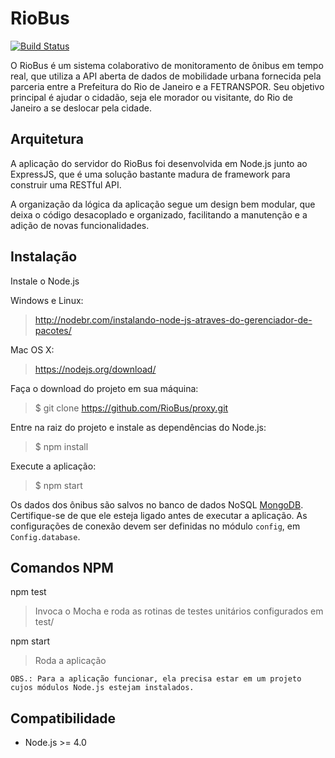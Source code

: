 RioBus
======

[![Build Status](https://snap-ci.com/RioBus/proxy/branch/dev/build_image)](https://snap-ci.com/RioBus/proxy/branch/dev)

O RioBus é um sistema colaborativo de monitoramento de ônibus em tempo real, que utiliza a API aberta de dados de
mobilidade urbana fornecida pela parceria entre a Prefeitura do Rio de Janeiro e a FETRANSPOR.
Seu objetivo principal é ajudar o cidadão, seja ele morador ou visitante, do Rio de Janeiro a se deslocar pela cidade.


Arquitetura
-----------

A aplicação do servidor do RioBus foi desenvolvida em Node.js junto ao ExpressJS, que é
uma solução bastante madura de framework para construir uma RESTful API.

A organização da lógica da aplicação segue um design bem modular, que deixa o código desacoplado e organizado, 
facilitando a manutenção e a adição de novas funcionalidades.


Instalação
----------

Instale o Node.js

Windows e Linux:
> http://nodebr.com/instalando-node-js-atraves-do-gerenciador-de-pacotes/

Mac OS X:
> https://nodejs.org/download/

Faça o download do projeto em sua máquina:
> $ git clone https://github.com/RioBus/proxy.git

Entre na raiz do projeto e instale as dependências do Node.js:
> $ npm install

Execute a aplicação:
> $ npm start

Os dados dos ônibus são salvos no banco de dados NoSQL [MongoDB](https://www.mongodb.org/). Certifique-se de que ele 
esteja ligado antes de executar a aplicação. As configurações de conexão devem ser definidas no módulo ```config```, 
em ```Config.database```.

Comandos NPM
------------

npm test
> Invoca o Mocha e roda as rotinas de testes unitários configurados em test/

npm start
> Roda a aplicação

```OBS.: Para a aplicação funcionar, ela precisa estar em um projeto cujos módulos Node.js estejam instalados.```

Compatibilidade
---------------

* Node.js >= 4.0